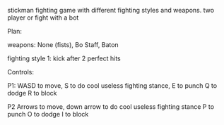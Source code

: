 stickman fighting game with different fighting styles and weapons.
two player or fight with a bot

Plan:

weapons: None (fists), Bo Staff, Baton

fighting style 1:
kick after 2 perfect hits


Controls:

P1: 
WASD to move, S to do cool useless fighting stance,
E to punch
Q to dodge
R to block

P2
Arrows to move, down arrow to do cool useless fighting stance
P to punch
O to dodge
I to block
